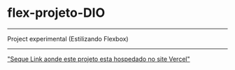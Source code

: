 # flex-projeto-DIO
<hr>Project experimental (Estilizando Flexbox)
<hr>
<a href="https://flex-projeto-dio.vercel.app/"><p>"Seque Link aonde este projeto esta hospedado no site Vercel"</p></a>


